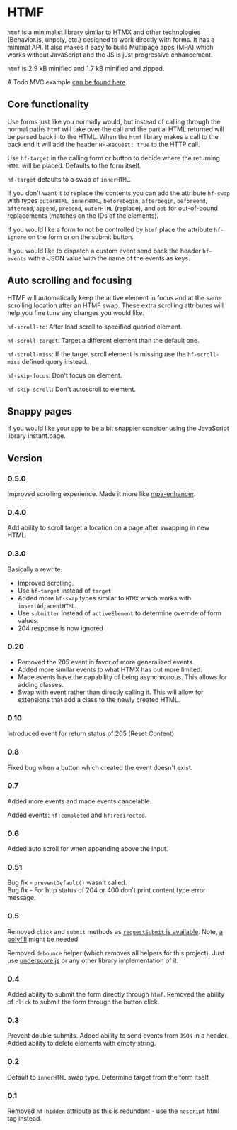 # HTMF

`htmf` is a minimalist library similar to HTMX and other technologies
(Behavior.js, unpoly, etc.) designed to work directly with forms. It has a
minimal API. It also makes it easy to build Multipage apps (MPA) which works
without JavaScript and the JS is just progressive enhancement.

`htmf` is 2.9 kB minified and 1.7 kB minified and zipped.

A Todo MVC example [can be found here](https://jon49.github.io/htmf/todo/#).

## Core functionality

Use forms just like you normally would, but instead of calling through the
normal paths `htmf` will take over the call and the partial HTML returned
will be parsed back into the HTML. When the `htmf` library makes a call to
the back end it will add the header `HF-Request: true` to the HTTP call.

Use `hf-target` in the calling form or button to decide where the returning `HTML`
will be placed. Defaults to the form itself.

`hf-target` defaults to a swap of `innerHTML`.

If you don't want it to replace the contents you can add the attribute
`hf-swap` with types `outerHTML`, `innerHTML`, `beforebegin`, `afterbegin`,
`beforeend`, `afterend`, `append`, `prepend`, `outerHTML` (replace), and `oob`
for out-of-bound replacements (matches on the IDs of the elements).

If you would like a form to not be controlled by `htmf` place the attribute
`hf-ignore` on the form or on the submit button.

If you would like to dispatch a custom event send back the header `hf-events`
with a JSON value with the name of the events as keys.

## Auto scrolling and focusing

HTMF will automatically keep the active element in focus and at the same
scrolling location after an HTMF swap. These extra scrolling attributes will
help you fine tune any changes you would like.

`hf-scroll-to`: After load scroll to specified queried element.

`hf-scroll-target`: Target a different element than the default one.

`hf-scroll-miss`: If the target scroll element is missing use the
`hf-scroll-miss` defined query instead.

`hf-skip-focus`: Don't focus on element.

`hf-skip-scroll`: Don't autoscroll to element.

## Snappy pages

If you would like your app to be a bit snappier consider using the JavaScript
library instant.page.

## Version

### 0.5.0

Improved scrolling experience. Made it more like
[mpa-enhancer](https://github.com/jon49/mpa-enhancer).

### 0.4.0

Add ability to scroll target a location on a page after swapping in new HTML.

### 0.3.0

Basically a rewrite.

- Improved scrolling.
- Use `hf-target` instead of `target`.
- Added more `hf-swap` types similar to `HTMX` which works with
  `insertAdjacentHTML`.
- Use `submitter` instead of `activeElement` to determine override of form
  values.
- 204 response is now ignored

### 0.20

- Removed the 205 event in favor of more generalized events.
- Added more similar events to what HTMX has but more limited.
- Made events have the capability of being asynchronous. This allows for adding
  classes.
- Swap with event rather than directly calling it. This will allow for
  extensions that add a class to the newly created HTML.

### 0.10

Introduced event for return status of 205 (Reset Content).

### 0.8

Fixed bug when a button which created the event doesn't exist.

### 0.7

Added more events and made events cancelable.

Added events: `hf:completed` and `hf:redirected`.

### 0.6

Added auto scroll for when appending above the input.

### 0.51

Bug fix - `preventDefault()` wasn't called.  
Bug fix - For http status of 204 or 400 don't print content type error message.

### 0.5

Removed `click` and `submit` methods as [`requestSubmit` is
available](https://developer.mozilla.org/en-US/docs/Web/API/HTMLFormElement/requestSubmit).
Note, [a polyfill](https://github.com/javan/form-request-submit-polyfill) might be needed.

Removed `debounce` helper (which removes all helpers for this project). Just use
[underscore.js](https://github.com/jashkenas/underscore/) or any other library
implementation of it.

### 0.4

Added ability to submit the form directly through `htmf`. Removed the ability of
`click` to submit the form through the button click.

### 0.3

Prevent double submits. Added ability to send events from `JSON` in a header.
Added ability to delete elements with empty string.

### 0.2

Default to `innerHTML` swap type. Determine target from the form itself.

### 0.1

Removed `hf-hidden` attribute as this is redundant - use the `noscript` html tag
instead.
